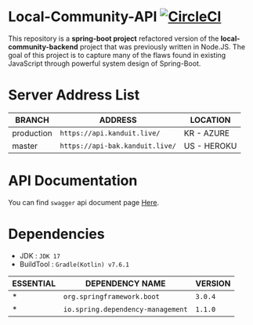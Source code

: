 # Local-Community-API [![CircleCI](https://dl.circleci.com/status-badge/img/gh/YeongT/local-community-api/tree/master.svg?style=svg)](https://dl.circleci.com/status-badge/redirect/gh/YeongT/local-community-api/tree/master)
This repository is a **spring-boot project** refactored version of the **local-community-backend** project that was previously written in Node.JS. The goal of this project is to capture many of the flaws found in existing JavaScript through powerful system design of Spring-Boot.

# Server Address List
| BRANCH     | ADDRESS                         | LOCATION    |
|------------|---------------------------------|-------------|
| production | `https://api.kanduit.live/`     | KR - AZURE  |
| master     | `https://api-bak.kanduit.live/` | US - HEROKU |

# API Documentation
You can find `swagger` api document page [Here](https://api.kanduit.live/docs).

# Dependencies
- JDK : `JDK 17`
- BuildTool : `Gradle(Kotlin) v7.6.1`

| ESSENTIAL | DEPENDENCY NAME                   | VERSION |
|-----------|-----------------------------------|---------|
| *         | `org.springframework.boot`        | `3.0.4` |
| *         | `io.spring.dependency-management` | `1.1.0` |
 